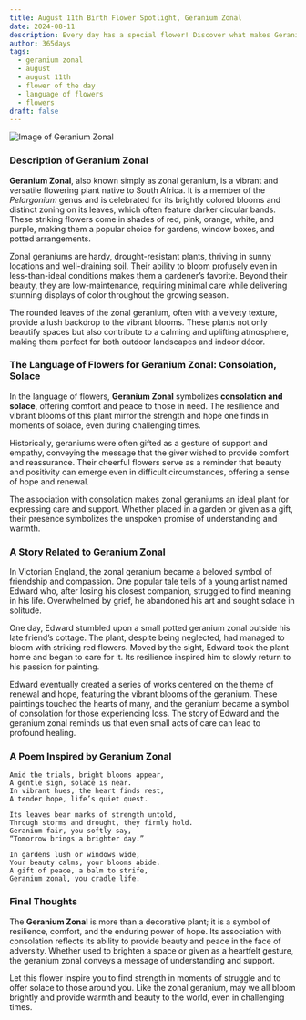 ```yaml
---
title: August 11th Birth Flower Spotlight, Geranium Zonal
date: 2024-08-11
description: Every day has a special flower! Discover what makes Geranium Zonal unique as today’s birth flower and its symbolic meaning.
author: 365days
tags:
  - geranium zonal
  - august
  - august 11th
  - flower of the day
  - language of flowers
  - flowers
draft: false
---
```


![Image of Geranium Zonal](https://cdn.pixabay.com/photo/2013/11/04/19/02/red-205385_640.jpg#center)


### Description of Geranium Zonal

**Geranium Zonal**, also known simply as zonal geranium, is a vibrant and versatile flowering plant native to South Africa. It is a member of the _Pelargonium_ genus and is celebrated for its brightly colored blooms and distinct zoning on its leaves, which often feature darker circular bands. These striking flowers come in shades of red, pink, orange, white, and purple, making them a popular choice for gardens, window boxes, and potted arrangements.

Zonal geraniums are hardy, drought-resistant plants, thriving in sunny locations and well-draining soil. Their ability to bloom profusely even in less-than-ideal conditions makes them a gardener’s favorite. Beyond their beauty, they are low-maintenance, requiring minimal care while delivering stunning displays of color throughout the growing season.

The rounded leaves of the zonal geranium, often with a velvety texture, provide a lush backdrop to the vibrant blooms. These plants not only beautify spaces but also contribute to a calming and uplifting atmosphere, making them perfect for both outdoor landscapes and indoor décor.

### The Language of Flowers for Geranium Zonal: Consolation, Solace

In the language of flowers, **Geranium Zonal** symbolizes **consolation and solace**, offering comfort and peace to those in need. The resilience and vibrant blooms of this plant mirror the strength and hope one finds in moments of solace, even during challenging times.

Historically, geraniums were often gifted as a gesture of support and empathy, conveying the message that the giver wished to provide comfort and reassurance. Their cheerful flowers serve as a reminder that beauty and positivity can emerge even in difficult circumstances, offering a sense of hope and renewal.

The association with consolation makes zonal geraniums an ideal plant for expressing care and support. Whether placed in a garden or given as a gift, their presence symbolizes the unspoken promise of understanding and warmth.

### A Story Related to Geranium Zonal

In Victorian England, the zonal geranium became a beloved symbol of friendship and compassion. One popular tale tells of a young artist named Edward who, after losing his closest companion, struggled to find meaning in his life. Overwhelmed by grief, he abandoned his art and sought solace in solitude.

One day, Edward stumbled upon a small potted geranium zonal outside his late friend’s cottage. The plant, despite being neglected, had managed to bloom with striking red flowers. Moved by the sight, Edward took the plant home and began to care for it. Its resilience inspired him to slowly return to his passion for painting.

Edward eventually created a series of works centered on the theme of renewal and hope, featuring the vibrant blooms of the geranium. These paintings touched the hearts of many, and the geranium became a symbol of consolation for those experiencing loss. The story of Edward and the geranium zonal reminds us that even small acts of care can lead to profound healing.

### A Poem Inspired by Geranium Zonal

```
Amid the trials, bright blooms appear,  
A gentle sign, solace is near.  
In vibrant hues, the heart finds rest,  
A tender hope, life’s quiet quest.  

Its leaves bear marks of strength untold,  
Through storms and drought, they firmly hold.  
Geranium fair, you softly say,  
“Tomorrow brings a brighter day.”  

In gardens lush or windows wide,  
Your beauty calms, your blooms abide.  
A gift of peace, a balm to strife,  
Geranium zonal, you cradle life.  
```

### Final Thoughts

The **Geranium Zonal** is more than a decorative plant; it is a symbol of resilience, comfort, and the enduring power of hope. Its association with consolation reflects its ability to provide beauty and peace in the face of adversity. Whether used to brighten a space or given as a heartfelt gesture, the geranium zonal conveys a message of understanding and support.

Let this flower inspire you to find strength in moments of struggle and to offer solace to those around you. Like the zonal geranium, may we all bloom brightly and provide warmth and beauty to the world, even in challenging times.

